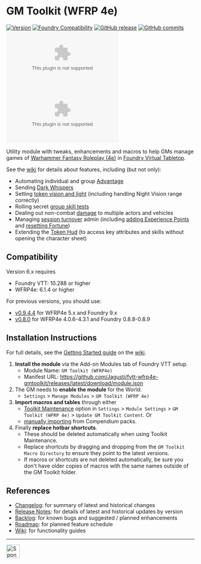 # GM Toolkit (WFRP 4e)

[![Version](https://img.shields.io/badge/dynamic/json?url=https://raw.githubusercontent.com/Jagusti/fvtt-wfrp4e-gmtoolkit/dev/module.json&label=Current+Version&query=version&color=blue)](https://github.com/Jagusti/fvtt-wfrp4e-gmtoolkit/releases/latest)
[![Foundry Compatibility](https://img.shields.io/badge/dynamic/json.svg?url=https%3A%2F%2Fraw.githubusercontent.com%2FJagusti%2Ffvtt-wfrp4e-gmtoolkit%2Fdev%2Fmodule.json&label=Foundry%20VTT%20Version&query=$.compatibility.minimum&colorB=orange)](https://foundryvtt.com/releases/)
[![GitHub release](https://img.shields.io/github/release-date/Jagusti/fvtt-wfrp4e-gmtoolkit?label=Released&color=brightgreen)](https://github.com/Jagusti/fvtt-wfrp4e-gmtoolkit/releases)
[![GitHub commits](https://img.shields.io/github/commits-since/Jagusti/fvtt-wfrp4e-gmtoolkit/latest?label=Commits%20Since%20Release&color=yellowgreen)](https://github.com/Jagusti/fvtt-wfrp4e-gmtoolkit/commits/)<br>
![the latest version zip](https://img.shields.io/github/downloads/Jagusti/fvtt-wfrp4e-gmtoolkit/latest/wfrp4e-gm-toolkit.zip?label=Downloads%20(Current%20Version)&color=blue)
![all downloads zip](https://img.shields.io/github/downloads/Jagusti/fvtt-wfrp4e-gmtoolkit/wfrp4e-gm-toolkit.zip?label=Total%20Downloads&color=blueviolet) 

Utility module with tweaks, enhancements and macros to help GMs manage games of [Warhammer Fantasy Roleplay (4e)](https://github.com/moo-man/WFRP4e-FoundryVTT) in [Foundry Virtual Tabletop](https://foundryvtt.com/).

See the [wiki](../../wiki) for details about features, including (but not only): 
* Automating individual and group [Advantage](../../wiki/advantage-handling)
* Sending [Dark Whispers](../../wiki/send-dark-whispers)
* Setting [token vision and light](../../wiki/set-token-vision-and-light) (including handling Night Vision range correctly)
* Rolling secret [group skill tests](../../wiki/group-test) 
* Dealing out non-combat [damage](../../wiki/launch-damage-console) to multiple actors and vehicles
* Managing [session turnover](../../wiki/session-turnover) admin (including [adding Experience Points](../../wiki/add-xp) and [resetting Fortune](../../wiki/reset-fortune))
* Extending the [Token Hud](../../wiki/token-hud-extensions) (to access key attributes and skills without opening the character sheet)

## Compatibility

Version 6.x requires
- Foundry VTT: 10.288 or higher 
- WFRP4e: 6.1.4 or higher

For previous versions, you should use:

- [v0.9.4.4](https://github.com/Jagusti/fvtt-wfrp4e-gmtoolkit/releases/tag/v0.9.4.4) for  WFRP4e 5.x and Foundry 9.x
- [v0.8.0](https://github.com/Jagusti/fvtt-wfrp4e-gmtoolkit/releases/tag/v0.8.0) for WFRP4e 4.0.6-4.3.1 and Foundry 0.8.8-0.8.9

## Installation Instructions
For full details, see the [Getting Started guide](../../wiki/getting-started) on the [wiki](../../wiki). 

1. **Install the module** via the Add-on Modules tab of Foundry VTT setup.
   - Module Name: `GM Toolkit (WFRP4e)`
   - Manifest URL: https://github.com/Jagusti/fvtt-wfrp4e-gmtoolkit/releases/latest/download/module.json
2. The GM needs to **enable the module** for the World:
   - `Settings` > `Manage Modules` > `GM Toolkit (WFRP 4e)`
3. **Import macros and tables** through either
   - [Toolkit Maintenance](../../wiki/toolkit-maintenance) option in `Settings` > `Module Settings` > `GM Toolkit (WFRP 4e)` > `Update GM Toolkit Content`.  Or
   - [manually importing](../../wiki/getting-started) from Compendium packs.
4. Finally **replace hotbar shortcuts**. 
   - These should be deleted automatically when using Toolkit Maintenance. 
   - Replace shortcuts by dragging and dropping from the `GM Toolkit` `Macro Directory` to ensure they point to the latest versions. 
   - If macros or shortcuts are not deleted automatically, be sure you don't have older copies of macros with the same names outside of the GM Toolkit folder. 

## References

* [Changelog](/CHANGELOG.md): for summary of latest and historical changes
* [Release Notes](../../releases): for details of latest and historical updates by version
* [Backlog](../../issues): for known bugs and suggested / planned enhancements
* [Roadmap](../../milestones): for planned feature schedule
* [Wiki](../../wiki): for functionality guides

---
<a href='https://ko-fi.com/jagusti' target='_blank'><img height='36' style='border:0px;height:36px;' src='https://uploads-ssl.webflow.com/5c14e387dab576fe667689cf/5cbed8a433a3f45a772abaf5_SupportMe_blue-p-500.png' border='0' alt='Sponsor my WFRP / Foundry addiction at ko-fi.com' />
